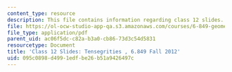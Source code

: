 ```yaml
---
content_type: resource
description: This file contains information regarding class 12 slides.
file: https://ol-ocw-studio-app-qa.s3.amazonaws.com/courses/6-849-geometric-folding-algorithms-linkages-origami-polyhedra-fall-2012/095c0898d4991edfbe26b51a9426497c_MIT6_849F12_slidesC12.pdf
file_type: application/pdf
parent_uid: ac06f5dc-c82a-b3a0-cb86-73d3c54d5831
resourcetype: Document
title: 'Class 12 Slides: Tensegrities , 6.849 Fall 2012'
uid: 095c0898-d499-1edf-be26-b51a9426497c
---
```

